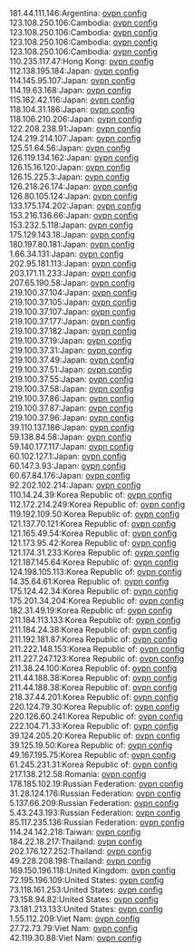 181.44.111.146:Argentina: [ovpn config](vpn/181_44_111_146.ovpn)  
123.108.250.106:Cambodia: [ovpn config](vpn/123_108_250_106.ovpn)  
123.108.250.106:Cambodia: [ovpn config](vpn/123_108_250_106.ovpn)  
123.108.250.106:Cambodia: [ovpn config](vpn/123_108_250_106.ovpn)  
123.108.250.106:Cambodia: [ovpn config](vpn/123_108_250_106.ovpn)  
110.235.117.47:Hong Kong: [ovpn config](vpn/110_235_117_47.ovpn)  
112.138.195.184:Japan: [ovpn config](vpn/112_138_195_184.ovpn)  
114.145.95.107:Japan: [ovpn config](vpn/114_145_95_107.ovpn)  
114.19.63.168:Japan: [ovpn config](vpn/114_19_63_168.ovpn)  
115.162.42.116:Japan: [ovpn config](vpn/115_162_42_116.ovpn)  
118.104.31.186:Japan: [ovpn config](vpn/118_104_31_186.ovpn)  
118.106.210.206:Japan: [ovpn config](vpn/118_106_210_206.ovpn)  
122.208.238.91:Japan: [ovpn config](vpn/122_208_238_91.ovpn)  
124.219.214.107:Japan: [ovpn config](vpn/124_219_214_107.ovpn)  
125.51.64.56:Japan: [ovpn config](vpn/125_51_64_56.ovpn)  
126.119.134.162:Japan: [ovpn config](vpn/126_119_134_162.ovpn)  
126.15.16.120:Japan: [ovpn config](vpn/126_15_16_120.ovpn)  
126.15.225.3:Japan: [ovpn config](vpn/126_15_225_3.ovpn)  
126.218.26.174:Japan: [ovpn config](vpn/126_218_26_174.ovpn)  
126.80.105.124:Japan: [ovpn config](vpn/126_80_105_124.ovpn)  
133.175.174.202:Japan: [ovpn config](vpn/133_175_174_202.ovpn)  
153.216.136.66:Japan: [ovpn config](vpn/153_216_136_66.ovpn)  
153.232.5.118:Japan: [ovpn config](vpn/153_232_5_118.ovpn)  
175.129.143.18:Japan: [ovpn config](vpn/175_129_143_18.ovpn)  
180.197.80.181:Japan: [ovpn config](vpn/180_197_80_181.ovpn)  
1.66.34.131:Japan: [ovpn config](vpn/1_66_34_131.ovpn)  
202.95.181.113:Japan: [ovpn config](vpn/202_95_181_113.ovpn)  
203.171.11.233:Japan: [ovpn config](vpn/203_171_11_233.ovpn)  
207.65.190.58:Japan: [ovpn config](vpn/207_65_190_58.ovpn)  
219.100.37.104:Japan: [ovpn config](vpn/219_100_37_104.ovpn)  
219.100.37.105:Japan: [ovpn config](vpn/219_100_37_105.ovpn)  
219.100.37.107:Japan: [ovpn config](vpn/219_100_37_107.ovpn)  
219.100.37.177:Japan: [ovpn config](vpn/219_100_37_177.ovpn)  
219.100.37.182:Japan: [ovpn config](vpn/219_100_37_182.ovpn)  
219.100.37.19:Japan: [ovpn config](vpn/219_100_37_19.ovpn)  
219.100.37.31:Japan: [ovpn config](vpn/219_100_37_31.ovpn)  
219.100.37.49:Japan: [ovpn config](vpn/219_100_37_49.ovpn)  
219.100.37.51:Japan: [ovpn config](vpn/219_100_37_51.ovpn)  
219.100.37.55:Japan: [ovpn config](vpn/219_100_37_55.ovpn)  
219.100.37.58:Japan: [ovpn config](vpn/219_100_37_58.ovpn)  
219.100.37.86:Japan: [ovpn config](vpn/219_100_37_86.ovpn)  
219.100.37.87:Japan: [ovpn config](vpn/219_100_37_87.ovpn)  
219.100.37.96:Japan: [ovpn config](vpn/219_100_37_96.ovpn)  
39.110.137.186:Japan: [ovpn config](vpn/39_110_137_186.ovpn)  
59.138.84.58:Japan: [ovpn config](vpn/59_138_84_58.ovpn)  
59.140.177.117:Japan: [ovpn config](vpn/59_140_177_117.ovpn)  
60.102.127.1:Japan: [ovpn config](vpn/60_102_127_1.ovpn)  
60.147.3.93:Japan: [ovpn config](vpn/60_147_3_93.ovpn)  
60.67.84.176:Japan: [ovpn config](vpn/60_67_84_176.ovpn)  
92.202.102.214:Japan: [ovpn config](vpn/92_202_102_214.ovpn)  
110.14.24.39:Korea Republic of: [ovpn config](vpn/110_14_24_39.ovpn)  
112.172.214.249:Korea Republic of: [ovpn config](vpn/112_172_214_249.ovpn)  
119.192.109.50:Korea Republic of: [ovpn config](vpn/119_192_109_50.ovpn)  
121.137.70.121:Korea Republic of: [ovpn config](vpn/121_137_70_121.ovpn)  
121.165.49.54:Korea Republic of: [ovpn config](vpn/121_165_49_54.ovpn)  
121.173.95.42:Korea Republic of: [ovpn config](vpn/121_173_95_42.ovpn)  
121.174.31.233:Korea Republic of: [ovpn config](vpn/121_174_31_233.ovpn)  
121.187.145.64:Korea Republic of: [ovpn config](vpn/121_187_145_64.ovpn)  
124.198.105.113:Korea Republic of: [ovpn config](vpn/124_198_105_113.ovpn)  
14.35.64.61:Korea Republic of: [ovpn config](vpn/14_35_64_61.ovpn)  
175.124.42.34:Korea Republic of: [ovpn config](vpn/175_124_42_34.ovpn)  
175.201.34.204:Korea Republic of: [ovpn config](vpn/175_201_34_204.ovpn)  
182.31.49.19:Korea Republic of: [ovpn config](vpn/182_31_49_19.ovpn)  
211.184.113.133:Korea Republic of: [ovpn config](vpn/211_184_113_133.ovpn)  
211.184.24.38:Korea Republic of: [ovpn config](vpn/211_184_24_38.ovpn)  
211.192.181.87:Korea Republic of: [ovpn config](vpn/211_192_181_87.ovpn)  
211.222.148.153:Korea Republic of: [ovpn config](vpn/211_222_148_153.ovpn)  
211.227.247.123:Korea Republic of: [ovpn config](vpn/211_227_247_123.ovpn)  
211.38.24.100:Korea Republic of: [ovpn config](vpn/211_38_24_100.ovpn)  
211.44.188.38:Korea Republic of: [ovpn config](vpn/211_44_188_38.ovpn)  
211.44.188.38:Korea Republic of: [ovpn config](vpn/211_44_188_38.ovpn)  
218.37.44.201:Korea Republic of: [ovpn config](vpn/218_37_44_201.ovpn)  
220.124.79.30:Korea Republic of: [ovpn config](vpn/220_124_79_30.ovpn)  
220.126.60.241:Korea Republic of: [ovpn config](vpn/220_126_60_241.ovpn)  
222.104.71.33:Korea Republic of: [ovpn config](vpn/222_104_71_33.ovpn)  
39.124.205.20:Korea Republic of: [ovpn config](vpn/39_124_205_20.ovpn)  
39.125.19.50:Korea Republic of: [ovpn config](vpn/39_125_19_50.ovpn)  
49.167.195.75:Korea Republic of: [ovpn config](vpn/49_167_195_75.ovpn)  
61.245.231.31:Korea Republic of: [ovpn config](vpn/61_245_231_31.ovpn)  
217.138.212.58:Romania: [ovpn config](vpn/217_138_212_58.ovpn)  
178.185.102.19:Russian Federation: [ovpn config](vpn/178_185_102_19.ovpn)  
31.28.124.176:Russian Federation: [ovpn config](vpn/31_28_124_176.ovpn)  
5.137.66.209:Russian Federation: [ovpn config](vpn/5_137_66_209.ovpn)  
5.43.243.193:Russian Federation: [ovpn config](vpn/5_43_243_193.ovpn)  
85.117.235.136:Russian Federation: [ovpn config](vpn/85_117_235_136.ovpn)  
114.24.142.218:Taiwan: [ovpn config](vpn/114_24_142_218.ovpn)  
184.22.18.217:Thailand: [ovpn config](vpn/184_22_18_217.ovpn)  
202.176.127.252:Thailand: [ovpn config](vpn/202_176_127_252.ovpn)  
49.228.208.198:Thailand: [ovpn config](vpn/49_228_208_198.ovpn)  
169.150.196.118:United Kingdom: [ovpn config](vpn/169_150_196_118.ovpn)  
72.195.196.109:United States: [ovpn config](vpn/72_195_196_109.ovpn)  
73.118.161.253:United States: [ovpn config](vpn/73_118_161_253.ovpn)  
73.158.94.82:United States: [ovpn config](vpn/73_158_94_82.ovpn)  
73.181.213.133:United States: [ovpn config](vpn/73_181_213_133.ovpn)  
1.55.112.209:Viet Nam: [ovpn config](vpn/1_55_112_209.ovpn)  
27.72.73.79:Viet Nam: [ovpn config](vpn/27_72_73_79.ovpn)  
42.119.30.88:Viet Nam: [ovpn config](vpn/42_119_30_88.ovpn)  
